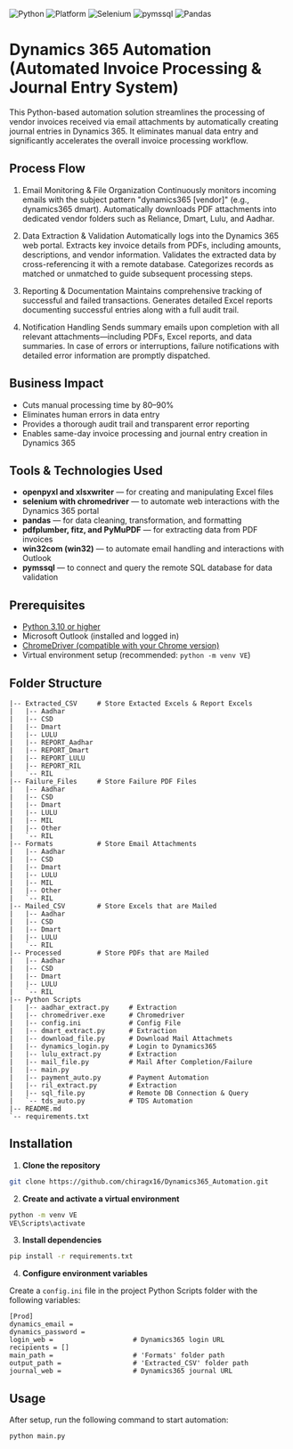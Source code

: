 ![Python](https://img.shields.io/badge/python-3.10%2B-blue)
![Platform](https://img.shields.io/badge/platform-Windows-lightgrey)
![Selenium](https://img.shields.io/badge/Selenium-Automation-green)
![pymssql](https://img.shields.io/badge/Database-SQLServer-blueviolet)
![Pandas](https://img.shields.io/badge/pandas-Data%20Processing-black?logo=pandas)

# Dynamics 365 Automation (Automated Invoice Processing & Journal Entry System)

This Python-based automation solution streamlines the processing of vendor invoices received via email attachments by automatically creating journal entries in Dynamics 365. It eliminates manual data entry and significantly accelerates the overall invoice processing workflow.

## Process Flow

1. Email Monitoring & File Organization
Continuously monitors incoming emails with the subject pattern "dynamics365 [vendor]" (e.g., dynamics365 dmart). Automatically downloads PDF attachments into dedicated vendor folders such as Reliance, Dmart, Lulu, and Aadhar.

2. Data Extraction & Validation
Automatically logs into the Dynamics 365 web portal.
Extracts key invoice details from PDFs, including amounts, descriptions, and vendor information.
Validates the extracted data by cross-referencing it with a remote database.
Categorizes records as matched or unmatched to guide subsequent processing steps.

3. Reporting & Documentation
Maintains comprehensive tracking of successful and failed transactions. Generates detailed Excel reports documenting successful entries along with a full audit trail.

4. Notification Handling
Sends summary emails upon completion with all relevant attachments—including PDFs, Excel reports, and data summaries. In case of errors or interruptions, failure notifications with detailed error information are promptly dispatched.

## Business Impact
- Cuts manual processing time by 80–90%
- Eliminates human errors in data entry
- Provides a thorough audit trail and transparent error reporting
- Enables same-day invoice processing and journal entry creation in Dynamics 365

## Tools & Technologies Used
- **openpyxl and xlsxwriter** — for creating and manipulating Excel files
- **selenium with chromedriver** — to automate web interactions with the Dynamics 365 portal
- **pandas** — for data cleaning, transformation, and formatting
- **pdfplumber, fitz, and PyMuPDF** — for extracting data from PDF invoices
- **win32com (win32)** — to automate email handling and interactions with Outlook
- **pymssql** — to connect and query the remote SQL database for data validation

## Prerequisites

- [Python 3.10 or higher](https://www.python.org/downloads/)
- Microsoft Outlook (installed and logged in)
- [ChromeDriver (compatible with your Chrome version)](https://developer.chrome.com/docs/chromedriver/downloads/)
- Virtual environment setup (recommended: `python -m venv VE`)

## Folder Structure

```
|-- Extracted_CSV     # Store Extacted Excels & Report Excels
|   |-- Aadhar    
|   |-- CSD
|   |-- Dmart
|   |-- LULU
|   |-- REPORT_Aadhar
|   |-- REPORT_Dmart
|   |-- REPORT_LULU
|   |-- REPORT_RIL
|   `-- RIL
|-- Failure_Files     # Store Failure PDF Files
|   |-- Aadhar
|   |-- CSD
|   |-- Dmart
|   |-- LULU
|   |-- MIL
|   |-- Other
|   `-- RIL
|-- Formats           # Store Email Attachments
|   |-- Aadhar
|   |-- CSD
|   |-- Dmart
|   |-- LULU
|   |-- MIL
|   |-- Other
|   `-- RIL
|-- Mailed_CSV        # Store Excels that are Mailed
|   |-- Aadhar
|   |-- CSD
|   |-- Dmart
|   |-- LULU
|   `-- RIL
|-- Processed         # Store PDFs that are Mailed
|   |-- Aadhar
|   |-- CSD
|   |-- Dmart
|   |-- LULU
|   `-- RIL
|-- Python Scripts    
|   |-- aadhar_extract.py     # Extraction 
|   |-- chromedriver.exe      # Chromedriver
|   |-- config.ini            # Config File
|   |-- dmart_extract.py      # Extraction
|   |-- download_file.py      # Download Mail Attachmets
|   |-- dynamics_login.py     # Login to Dynamics365
|   |-- lulu_extract.py       # Extraction
|   |-- mail_file.py          # Mail After Completion/Failure
|   |-- main.py               
|   |-- payment_auto.py       # Payment Automation
|   |-- ril_extract.py        # Extraction
|   |-- sql_file.py           # Remote DB Connection & Query
|   `-- tds_auto.py           # TDS Automation
|-- README.md
`-- requirements.txt
```

## Installation

1. **Clone the repository**

```bash
git clone https://github.com/chiragx16/Dynamics365_Automation.git
```

2. **Create and activate a virtual environment**

```bash
python -m venv VE
VE\Scripts\activate
```

3. **Install dependencies**

```bash
pip install -r requirements.txt
```

4. **Configure environment variables**

Create a `config.ini` file in the project Python Scripts folder with the following variables:

```
[Prod]
dynamics_email = 
dynamics_password = 
login_web =                    # Dynamics365 login URL
recipients = []    
main_path =                    # 'Formats' folder path
output_path =                  # 'Extracted_CSV' folder path
journal_web =                  # Dynamics365 journal URL
```

## Usage

After setup, run the following command to start automation:

```bash
python main.py
```
